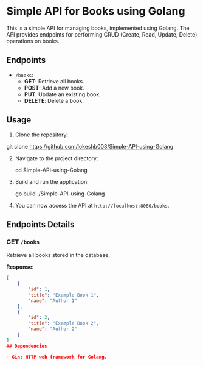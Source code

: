 # Simple API for Books using Golang

This is a simple API for managing books, implemented using Golang. The API provides endpoints for performing CRUD (Create, Read, Update, Delete) operations on books.

## Endpoints

- `/books`: 
  - **GET**: Retrieve all books.
  - **POST**: Add a new book.
  - **PUT**: Update an existing book.
  - **DELETE**: Delete a book.

## Usage

1. Clone the repository:

git clone https://github.com/lokeshb003/Simple-API-using-Golang

2. Navigate to the project directory:

   cd Simple-API-using-Golang

3. Build and run the application:

   go build
   ./Simple-API-using-Golang

4. You can now access the API at `http://localhost:8080/books`.

## Endpoints Details

### GET `/books`

Retrieve all books stored in the database.

**Response:**

```json
[
    {
        "id": 1,
        "title": "Example Book 1",
        "name": "Author 1"
    },
    {
        "id": 2,
        "title": "Example Book 2",
        "name": "Author 2"
    }
]
## Dependencies

- Gin: HTTP web framework for Golang.
